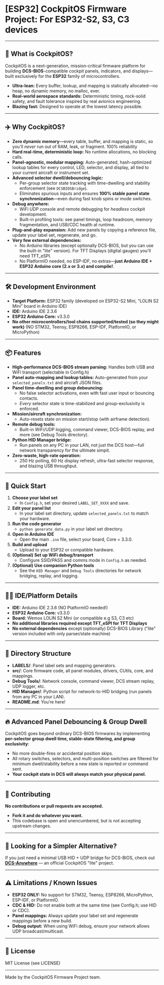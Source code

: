 # [ESP32] CockpitOS Firmware Project: For ESP32-S2, S3, C3 devices

---

## 🚀 What is CockpitOS?

CockpitOS is a next-generation, mission-critical firmware platform for building **DCS-BIOS**-compatible cockpit panels, indicators, and displays—built exclusively for the **ESP32** family of microcontrollers.

- **Ultra-lean:** Every buffer, lookup, and mapping is statically allocated—no heap, no dynamic memory, no malloc, ever.
- **Real-world aerospace standards:** Deterministic timing, rock-solid safety, and fault tolerance inspired by real avionics engineering.
- **Blazing fast:** Designed to operate at the lowest latency possible.

---

## ✈️ Why CockpitOS?

- **Zero dynamic memory**—every table, buffer, and mapping is static, so you'll *never* run out of RAM, leak, or fragment. 100% reliability
- **Hard real-time, deterministic loop:** No runtime allocations, no blocking calls.
- **Panel-agnostic, modular mapping:** Auto-generated, hash-optimized lookup tables for every control, LED, selector, and display, all tied to your current aircraft or instrument set.
- **Advanced selector dwell/debouncing logic:**  
  - Per-group selector state tracking with time-dwelling and stability enforcement (see `DCSBIOSBridge`).
  - Eliminates spurious inputs and ensures **100% stable panel state synchronization**—even during fast knob spins or mode switches.
- **Debug anywhere:**  
  - WiFi UDP console and remote debugging for *headless* cockpit development.
  - Built-in profiling tools: see panel timings, loop headroom, memory fragmentation, and USB/CDC health at runtime.
- **Plug-and-play expansion:** Add new panels by copying a reference file, update your label set, regenerate, and go.
- **Very few external dependencies:**  
  - No Arduino libraries (except optionally DCS-BIOS, but you can use the built-in "lite" version). For TFT Displays (digital gauges) you'll need TFT_eSPI.
  - No PlatformIO needed, no ESP-IDF, no extras—**just Arduino IDE + ESP32 Arduino core (2.x or 3.x) and compile!**.

---

## 🛠️ Development Environment

- **Target Platform:** ESP32 family (developed on ESP32-S2 Mini, “LOLIN S2 Mini” board in Arduino IDE)
- **IDE:** Arduino IDE 2.3.6
- **ESP32 Arduino Core:** v3.3.0
- **No other microcontrollers/tool chains supported/tested (so they might work)** (NO STM32, Teensy, ESP8266, ESP-IDF, PlatformIO, or MicroPython)

---

## 📦 Features

- **High-performance DCS-BIOS stream parsing:** Handles both USB and WiFi transport (selectable in Config.h)
- **Panel auto-mapping and lookup tables:** Auto-generated from your `selected_panels.txt` and aircraft JSON files.
- **Panel time-dwelling and group debouncing:**  
  - No false selector activations, even with fast user input or bouncing contacts.
  - *Every* selector state is time-stabilized and group-exclusivity is enforced.
- **Mission/aircraft synchronization:**  
  - Auto-resets state on mission start/stop (with airframe detection).
- **Remote debug tools:**  
  - Built-in WiFi/UDP logging, command viewer, DCS-BIOS replay, and more (see Debug Tools directory).
- **Python HID Manager bridge:**  
  - Run panels on any PC in your LAN, not just the DCS host—full network transparency for the ultimate simpit.
- **Zero-waste, high-rate operation:**  
  - 250 Hz polling, 60 Hz display refresh, ultra-fast selector response, and blazing USB throughput.

---

## 🔧 Quick Start

1. **Choose your label set**  
   - In `Config.h`, set your desired `LABEL_SET_XXXX` and save.
2. **Edit your panel list**  
   - In your label set directory, update `selected_panels.txt` to match your hardware.
3. **Run the code generator**  
   - `python generate_data.py` in your label set directory.
4. **Open in Arduino IDE**  
   - Open the main `.ino` file, select your board, Core = 3.3.0.
5. **Build and upload**  
   - Upload to your ESP32 or compatible hardware.
6. **(Optional) Set up WiFi debug/transport**  
   - Configure SSID/PASS and comms mode in `Config.h` as needed.
7. **(Optional) Use companion Python tools**  
   - See the `HID Manager` and `Debug Tools` directories for network bridging, replay, and logging.

---

## 🧑‍💻 IDE/Platform Details

- **IDE:** Arduino IDE 2.3.6 (NO PlatformIO needed!)
- **ESP32 Arduino Core:** v3.3.0
- **Board:** Wemos LOLIN S2 Mini (or compatible e.g S3, C3 etc)
- **No additional libraries required except TFT_eSPI for TFT Displays**
- **No external dependencies** except (optionally) DCS-BIOS Library ("lite" version included with only parser/state machine)

---

## 📁 Directory Structure

- **LABELS/**: Panel label sets and mapping generators.
- **src/**: Core firmware code, all panel modules, drivers, CUtils, core, and mappings.
- **Debug Tools/**: Network console, command viewer, DCS stream replay, UDP logger, etc.
- **HID Manager/**: Python script for network-to-HID bridging (run panels from any PC in your LAN).
- **README.md**: You’re here!

---

## 🔥 Advanced Panel Debouncing & Group Dwell

CockpitOS goes beyond ordinary DCS-BIOS firmwares by implementing **per-selector group dwell time, stable-state filtering, and group exclusivity**:

- No more double-fires or accidental position skips.
- All rotary switches, selectors, and multi-position switches are filtered for minimum dwell/stability before a new state is reported or command sent.
- **Your cockpit state in DCS will always match your physical panel.**

---

## 🤝 Contributing

**No contributions or pull requests are accepted.**
- **Fork it and do whatever you want.**
- This codebase is open and unencumbered, but is not accepting upstream changes.

---

## 🔗 Looking for a Simpler Alternative?

If you just need a minimal USB HID + UDP bridge for DCS-BIOS, check out  
**[DCS-Anywhere](https://github.com/BojoteX/DCS-Anywhere)** — an official CockpitOS "lite" project.

---

## ⚠️ Limitations / Known Issues

- **ESP32 ONLY:** No support for STM32, Teensy, ESP8266, MicroPython, ESP-IDF, or PlatformIO.
- **CDC & HID:** Do not enable both at the same time (see Config.h; use HID or CDC).
- **Panel mappings:** Always update your label set and regenerate mappings before a new build.
- **Debug output:** When using WiFi debug, ensure your network allows UDP broadcast/multicast.

---

## 📝 License

MIT License (see LICENSE)

---

Made by the CockpitOS Firmware Project team.
